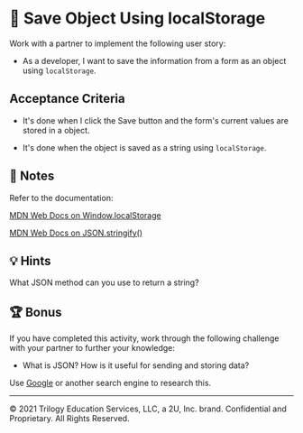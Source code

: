  # 📖 Save Object Using localStorage

Work with a partner to implement the following user story:

* As a developer, I want to save the information from a form as an object using `localStorage`.

## Acceptance Criteria

* It's done when I click the Save button and the form's current values are stored in a object.

* It's done when the object is saved as a string using `localStorage`.

## 📝 Notes

Refer to the documentation: 

[MDN Web Docs on Window.localStorage](https://developer.mozilla.org/en-US/docs/Web/API/Window/localStorage)

[MDN Web Docs on JSON.stringify()](https://developer.mozilla.org/en-US/docs/Web/JavaScript/Reference/Global_Objects/JSON/stringify)

## 💡 Hints

What JSON method can you use to return a string? 

## 🏆 Bonus

If you have completed this activity, work through the following challenge with your partner to further your knowledge:

* What is JSON? How is it useful for sending and storing data?

Use [Google](https://www.google.com) or another search engine to research this.

---
© 2021 Trilogy Education Services, LLC, a 2U, Inc. brand. Confidential and Proprietary. All Rights Reserved.
